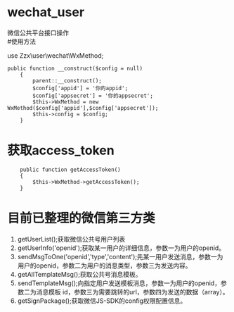 # wechat_user
微信公共平台接口操作  
#使用方法

use Zzx\user\wechat\WxMethod;
```
public function __construct($config = null)
    {
        parent::__construct();
        $config['appid'] = '你的appid';
        $config['appsecret'] = '你的appsecret';
        $this->WxMethod = new WxMethod($config['appid'],$config['appsecret']);
        $this->config = $config;
    }
```

# 获取access_token
```
    public function getAccessToken()
    {
        $this->WxMethod->getAccessToken();
    }
```
# 目前已整理的微信第三方类  
1. getUserList();获取微信公共号用户列表  
2. getUserInfo('openid');获取某一用户的详细信息，参数一为用户的openid。  
3. sendMsgToOne('openid','type','content');先某一用户发送消息，参数一为用户的openid，参数二为用户的消息类型，参数三为发送内容。  
4. getAllTemplateMsg();获取公共号消息模板。  
5. sendTemplateMsg();向指定用户发送模板消息，参数一为用户的openid，参数二为消息模板 id，参数三为需要跳转的url，参数四为发送的数据（array）。  
6. getSignPackage();获取微信JS-SDK的config权限配置信息。  



